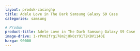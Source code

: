 ```yaml
---
layout: produk-casinghp
title: Adele Love in The Dark Samsung Galaxy S9 Case
categories: samsung

# Produk
product-title: Adele Love in The Dark Samsung Galaxy S9 Case
image-drive: 1-rPnm2frgi78m2jUkOzY91T2K8V1140E
harga: 90000
---
```


